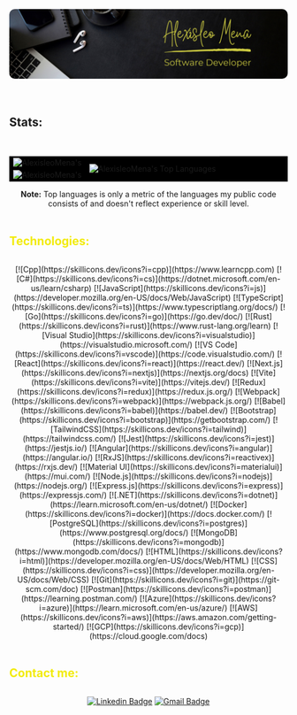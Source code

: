 <section>
  <img src="./assets/images/banner.png" alt="Banner" style="border-radius: 10px;">
</section>

<br/>

<br/>
<h2>Stats:</h2>
<br/>
<div align="center">
<table cellpadding="0" bgcolor="#0000">
    <tbody>
        <tr>
            <td rowspan=2 >
              <img alt="AlexisleoMena's" src="https://github-readme-streak-stats-eosin-seven.vercel.app/?user=AlexisleoMena&theme=yellowdark&hide_border=true&card_width=420" height="200px" width="400px"/>
            </td>
            <td rowspan=4 align="center">
              <img alt="AlexisleoMena's Top Languages" src="https://github-readme-stats-git-masterrstaa-rickstaa.vercel.app/api/top-langs/?username=AlexisleoMena&layout=donut-vertical&theme=highcontrast&border_color=0000&langs_count=12&custom_title=&nbsp;&nbsp;&nbsp;&nbsp;&nbsp;&nbsp;&nbsp;Most%20Used%20Languages" height="410px" />
            </td>
        </tr>
        <tr></tr>
        <tr>
            <td rowspan=2 align="center">
              <img alt="AlexisleoMena's" src="https://github-readme-stats-git-masterrstaa-rickstaa.vercel.app/api?username=AlexisleoMena&theme=highcontrast&border_color=0000&count_private=true&custom_title=Alexisleo's%20GitHub%20Stats&card_width=420" height="200px" width="400px"/>
            </td>
        </tr>
    </tbody>
</table>
<b >Note:</b> Top languages is only a metric of the languages my public code consists of and doesn't reflect experience or skill level.
</div>

<br/>

<h2 style="color: #F2EB09; margin-bottom: 30px">Technologies:</h2>
<div align="center">
[![Cpp](https://skillicons.dev/icons?i=cpp)](https://www.learncpp.com)  
[![C#](https://skillicons.dev/icons?i=cs)](https://dotnet.microsoft.com/en-us/learn/csharp)  
[![JavaScript](https://skillicons.dev/icons?i=js)](https://developer.mozilla.org/en-US/docs/Web/JavaScript)  
[![TypeScript](https://skillicons.dev/icons?i=ts)](https://www.typescriptlang.org/docs/)  
[![Go](https://skillicons.dev/icons?i=go)](https://go.dev/doc/)  
[![Rust](https://skillicons.dev/icons?i=rust)](https://www.rust-lang.org/learn)  
[![Visual Studio](https://skillicons.dev/icons?i=visualstudio)](https://visualstudio.microsoft.com/)  
[![VS Code](https://skillicons.dev/icons?i=vscode)](https://code.visualstudio.com/)  
[![React](https://skillicons.dev/icons?i=react)](https://react.dev/)  
[![Next.js](https://skillicons.dev/icons?i=nextjs)](https://nextjs.org/docs)  
[![Vite](https://skillicons.dev/icons?i=vite)](https://vitejs.dev/)  
[![Redux](https://skillicons.dev/icons?i=redux)](https://redux.js.org/)  
[![Webpack](https://skillicons.dev/icons?i=webpack)](https://webpack.js.org/)  
[![Babel](https://skillicons.dev/icons?i=babel)](https://babel.dev/)  
[![Bootstrap](https://skillicons.dev/icons?i=bootstrap)](https://getbootstrap.com/)  
[![TailwindCSS](https://skillicons.dev/icons?i=tailwind)](https://tailwindcss.com/)  
[![Jest](https://skillicons.dev/icons?i=jest)](https://jestjs.io/)  
[![Angular](https://skillicons.dev/icons?i=angular)](https://angular.io/)  
[![RxJS](https://skillicons.dev/icons?i=reactivex)](https://rxjs.dev/)  
[![Material UI](https://skillicons.dev/icons?i=materialui)](https://mui.com/)  
[![Node.js](https://skillicons.dev/icons?i=nodejs)](https://nodejs.org/)  
[![Express.js](https://skillicons.dev/icons?i=express)](https://expressjs.com/)  
[![.NET](https://skillicons.dev/icons?i=dotnet)](https://learn.microsoft.com/en-us/dotnet/)  
[![Docker](https://skillicons.dev/icons?i=docker)](https://docs.docker.com/)  
[![PostgreSQL](https://skillicons.dev/icons?i=postgres)](https://www.postgresql.org/docs/)  
[![MongoDB](https://skillicons.dev/icons?i=mongodb)](https://www.mongodb.com/docs/)  
[![HTML](https://skillicons.dev/icons?i=html)](https://developer.mozilla.org/en-US/docs/Web/HTML)  
[![CSS](https://skillicons.dev/icons?i=css)](https://developer.mozilla.org/en-US/docs/Web/CSS)  
[![Git](https://skillicons.dev/icons?i=git)](https://git-scm.com/doc)  
[![Postman](https://skillicons.dev/icons?i=postman)](https://learning.postman.com/)  
[![Azure](https://skillicons.dev/icons?i=azure)](https://learn.microsoft.com/en-us/azure/)  
[![AWS](https://skillicons.dev/icons?i=aws)](https://aws.amazon.com/getting-started/)  
[![GCP](https://skillicons.dev/icons?i=gcp)](https://cloud.google.com/docs)  
</div>  

<br/>

<h2 style="color: #F2EB09; margin-bottom: 30px">Contact me:</h2>
<div align="center">

[![Linkedin Badge](https://img.shields.io/badge/-Alexis%20Leonardo%20Mena-blue?style=flat-square&logo=Linkedin&logoColor=white&link=https://www.linkedin.com/in/alexis-leonardo-mena/)](https://www.linkedin.com/in/alexis-leonardo-mena/)
[![Gmail Badge](https://img.shields.io/badge/-alexismena2690@gmail.com-c14438?style=flat-square&logo=Gmail&logoColor=white&link=mailto:alexismena2690@gmail.com)](mailto:alexismena2690@gmail.com)
</div>  
